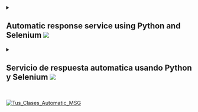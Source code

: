 <details>
  <summary><h2>Automatic response service using Python and Selenium <img src="https://flagicons.lipis.dev/flags/4x3/us.svg" style="width:1em;"/></h2></summary>
  
  ## Problem
  Automatic response to messages from new users who write to the profile of the Tus Clases platform.
  
  ## How the service works?
  Using Selenium, a GET is requested on the url: https://www.tusclases.com.ar/area-profesores/messaging which asks for user's credentials. Then using web scraping techniques and my personal credentials it can log in. Once inside the account there's a logic that's responsible for reviewing latest messages and verifying if within the chats exists a message with my phone number, in case there is no automatic message it is then sent and in that case it will automatically send an email to my personal email that contains the number of people to whom the automatic message was sent and their respective names.
  
  ## Automation of service execution based on Pipelines (GitHub Actions)
  To ensure that the script gets executed periodically, GitHub Actions is used, which allows to define the pipeline buiding (yml file). This file contains a scheduling to execute the pipeline build (and therefore the deployment) every 4 hours. GitHub Action also allows you to set secrets (which are very useful for managing credentials used in code in a safe way).
 <details>
   <summary><h2>Example of the service functionalities</h2></summary>
   
   
  ### 1. GET requested over https://www.tusclases.com.ar/area-profesores/messaging
  ![main](https://github.com/engcarlosperezmolero/tus_clases_automatic_response_scraper/blob/main/images/tuclases_inicio.png)
  
  ### 2. https://www.tusclases.com.ar/area-profesores/messaging after log in (notice that there's a message without reply)
  ![before](https://github.com/engcarlosperezmolero/tus_clases_automatic_response_scraper/blob/main/images/teresa_tus_clases_antes.jpg)
  
  ### 3. Python script sends a personalized automatic message.
  ![after](https://github.com/engcarlosperezmolero/tus_clases_automatic_response_scraper/blob/main/images/teresa_tus_clases_despues.jpg)
  
  ### 4. Message sent to my personal email.
  ![msgmail](https://github.com/engcarlosperezmolero/tus_clases_automatic_response_scraper/blob/main/images/mail_tus_clases_teresa.JPG)
  
  </details>
  
  ## About GitHub Actions Pricing
  GitHub offers 2000 free minutes/month of execution (this is when the operating system used in the pipeline is Linux), based on the average execution time for the pipeline building (which is 50 seconds), it is estimated that monthly this service will use:
  
<img src="https://latex.codecogs.com/svg.image?\inline&space;\large&space;{\color{White}&space;\mathbf{Used&space;Mins}&space;=&space;\mathbf{50}s/ex&space;\times&space;\mathbf{6}&space;ex/day&space;\times&space;\mathbf{7}&space;days/week&space;\times&space;\mathbf{4}&space;week/month}" title="https://latex.codecogs.com/svg.image?\inline \large {\color{White} \mathbf{UsedMins} = \mathbf{50}s/ex \times \mathbf{6} ex/day \times \mathbf{7} days/week \times \mathbf{4} week/month}" /><br>
<img src="https://latex.codecogs.com/svg.image?\inline&space;\large&space;{\color{White}&space;\mathbf{UsedMins}&space;=&space;\frac{\mathbf{8400}s/month}{\mathbf{60}&space;s/min}&space;=&space;\mathbf{140}&space;min/month}" title="https://latex.codecogs.com/svg.image?\inline \large {\color{White} \mathbf{UsedMins} = \frac{\mathbf{8400}s/month}{\mathbf{60} s/month} = \mathbf{140} min/month}" /><br>
  
140 monthly minutes of execution is an excellent number to have the service in GitHub Actions always running for free.  

</details>


<details>
  <summary><h2>Servicio de respuesta automatica usando Python y Selenium <img src="https://flagicons.lipis.dev/flags/4x3/es.svg" style="width:1em;"/></h2></summary>
  
  ## Problema
  Respuesta automatica de los mensajes de usuarios nuevos que escriben al perfil de la plataforma Tus Clases.
  
  ## ¿Cómo funciona el servicio?
  Usando Selenium se realiza un GET sobre la url: https://www.tusclases.com.ar/area-profesores/messaging la cual solicita las credenciales del usuario. Luego usando tecnicas de web scraping y mi credenciales personales se puede iniciar sesión. Una vez dentro de la cuenta existe una logica que se encarga de revisar los ultimos mensajes y verificar si dentro de las conversaciones existe un mensajes con mi numero de telefono, en caso de que no exista el mensaje automatico es entonces enviado y en ese caso se envia automaticamente un correo a mi mail personal que contiene la cantidad de personas a las que el mensaje automatico fue enviado y sus respectivos nombres.
  
  ## Automatización de la ejecución del servicio basado en pipelines (GitHub Actions)
  Para asegurar que el script se ejecute periodicamente se uso GitHub Actions el cual permite mediante una definicion de construcción de un pipeline (archivo yml) el cual contiene un scheduling para ejecutar la construcción de pipeline (y por lo tanto el deployment) cada 4 horas. GitHub Action tambien permite establecer secretos (los cuales son muy utiles para el manejo de las credenciales usadas en el codigo).
    
  <details>
    <summary><h2>Ejemplo de las funcionalidades del servicio</h2></summary>
 
  ### 1. GET sobre https://www.tusclases.com.ar/area-profesores/messaging
  ![inicio](https://github.com/engcarlosperezmolero/tus_clases_automatic_response_scraper/blob/main/images/tuclases_inicio.png)
  
  ### 2. https://www.tusclases.com.ar/area-profesores/messaging despues de iniciar sesión (hay un mensaje sin responder)
  ![antes](https://github.com/engcarlosperezmolero/tus_clases_automatic_response_scraper/blob/main/images/teresa_tus_clases_antes.jpg)
  
  ### 3. El script de python envia el mensaje automatizado personalizado con el nombre de la persona
  ![despues](https://github.com/engcarlosperezmolero/tus_clases_automatic_response_scraper/blob/main/images/teresa_tus_clases_despues.jpg)
  
  ### 4. Cuerpo del correo enviado a mi mail personal
  ![mail](https://github.com/engcarlosperezmolero/tus_clases_automatic_response_scraper/blob/main/images/mail_tus_clases_teresa.JPG)
    
  </details>
  
  ## Sobre los precios de GitHub Action
  GitHub ofrece 2000 minutos/mes gratis de ejecución (esto si el sistema operativo usado en el pipeline es Linux), basandose en el tiempo de ejecución promedio para la construcción del pipeline (el cual es de 50 segundos), se calcula que este servicio mensualmente usara:
  
<img src="https://latex.codecogs.com/svg.image?\inline&space;\large&space;{\color{White}&space;\mathbf{Minutos&space;Usados}&space;=&space;\mathbf{50}s/ej&space;\times&space;\mathbf{6}&space;ej/dia&space;\times&space;\mathbf{7}&space;dias/sem&space;\times&space;\mathbf{4}&space;sem/mes}" title="https://latex.codecogs.com/svg.image?\inline \large {\color{White} \mathbf{Minutos Usados} = \mathbf{50}s/ej \times \mathbf{6} ej/dia \times \mathbf{7} dias/sem \times \mathbf{4} sem/mes}" /><br>
<img src="https://latex.codecogs.com/svg.image?\inline&space;\large&space;{\color{White}&space;\mathbf{MinutosUsados}&space;=&space;\frac{\mathbf{8400}s/mes}{\mathbf{60}&space;s/min}&space;=&space;\mathbf{140}&space;min/mes}" title="https://latex.codecogs.com/svg.image?\inline \large {\color{White} \mathbf{MinutosUsados} = \frac{\mathbf{8400}s/mes}{\mathbf{60} s/min} = \mathbf{140} min/mes}" /><br>
  
140 minutos mensuales de ejecución es un numero excelente para tener el servicio en GitHub Actions ejecutandose siempre de manera gratuita.
  

</details><br>


[![Tus_Clases_Automatic_MSG](https://github.com/engcarlosperezmolero/tus_clases_automatic_response_scraper/actions/workflows/push.yml/badge.svg?event=schedule)](https://github.com/engcarlosperezmolero/tus_clases_automatic_response_scraper/actions/workflows/push.yml)
